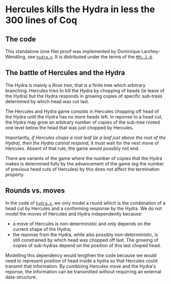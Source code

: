 # Hercules kills the Hydra in less the 300 lines of Coq

## The code
This standalone (one file) proof was implemented by Dominique Larchey-Wendling, 
see [`hydra.v`](theories/hydra.v). It is distributed under the terms of the [`MPL-2.0`](LICENSE).

## The battle of Hercules and the Hydra
The Hydra is mainly a _Rose tree_, that is a finite tree which arbitrary branching.
Hercules tries to kill the Hydra by chopping of heads (ie leave of the Hydra) but 
the Hydra responds in growing copies of specific sub-trees determined by which
head was cut last.

The Hercules and Hydra game consists in Hercules chopping off head of the Hydra until
the Hydra has no more heads left. In reponse to a head cut, the Hydra may grow an arbitrary
number of copies of the sub-tree rooted one level below the head that was just chopped
by Hercules.

Importantly, _if Hercules chops a root leaf (ie a leaf just above the root of the Hydra),
then the Hydra cannot respond_, it must wait for the next move of Hercules. Absent 
of that rule, the game would possibly not end.

There are variants of the game where the number of copies that the Hydra makes is
determined fully by the advancement of the game (eg the number of previous head cuts
of Hercules) by this does not affect the termination property.

## Rounds vs. moves
In the code of [`hydra.v`](theories/hydra.v), we only model a round which is
the combination of a head cut by Hercules and a conforming response by the Hydra.
We do not model the moves of Hercules and Hydra independently because:
- a move of Hercules is non-deterministic and only depends on the current
  shape of the Hydra;
- the reponse from the Hydra, while also possibly non-deterministic, is still
  constrained by which head was chopped off last. The growing of copies of 
  sub-hydras depend on the position of this last choped head.
  
Modelling this dependency would lengthen the code because we would need
to represent position of head inside a hydra so that Hercules could
transmit that information. By combining Hercules move and the Hydra's
reponse, the information can be transmitted without requirring an
external data-structure.

